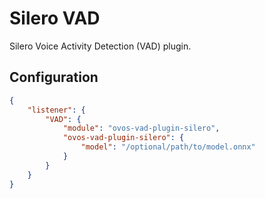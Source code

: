 # Silero VAD

Silero Voice Activity Detection (VAD) plugin.

## Configuration

```json
{
    "listener": {
        "VAD": {
            "module": "ovos-vad-plugin-silero",
            "ovos-vad-plugin-silero": {
                "model": "/optional/path/to/model.onnx"
            }
        }
    }
}
```
